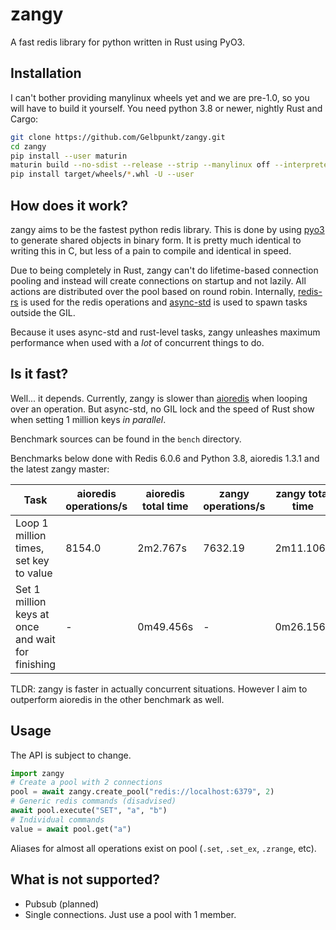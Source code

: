 # zangy

A fast redis library for python written in Rust using PyO3.

## Installation

I can't bother providing manylinux wheels yet and we are pre-1.0, so you will have to build it yourself.
You need python 3.8 or newer, nightly Rust and Cargo:

```sh
git clone https://github.com/Gelbpunkt/zangy.git
cd zangy
pip install --user maturin
maturin build --no-sdist --release --strip --manylinux off --interpreter python3
pip install target/wheels/*.whl -U --user
```

## How does it work?

zangy aims to be the fastest python redis library. This is done by using [pyo3](https://pyo3.rs) to generate shared objects in binary form. It is pretty much identical to writing this in C, but less of a pain to compile and identical in speed.

Due to being completely in Rust, zangy can't do lifetime-based connection pooling and instead will create connections on startup and not lazily. All actions are distributed over the pool based on round robin. Internally, [redis-rs](https://github.com/mitsuhiko/redis-rs) is used for the redis operations and [async-std](https://github.com/async-rs/async-std) is used to spawn tasks outside the GIL.

Because it uses async-std and rust-level tasks, zangy unleashes maximum performance when used with a *lot* of concurrent things to do.

## Is it fast?

Well... it depends. Currently, zangy is slower than [aioredis](https://github.com/aio-libs/aioredis) when looping over an operation. But async-std, no GIL lock and the speed of Rust show when setting 1 million keys *in parallel*.

Benchmark sources can be found in the `bench` directory.

Benchmarks below done with Redis 6.0.6 and Python 3.8, aioredis 1.3.1 and the latest zangy master:

| Task                                              | aioredis operations/s | aioredis total time | zangy operations/s | zangy total time |
| ------------------------------------------------- | --------------------- | ------------------- | ------------------ | ---------------- |
| Loop 1 million times, set key to value            | 8154.0                | 2m2.767s            | 7632.19            | 2m11.106s        |
| Set 1 million keys at once and wait for finishing | -                     | 0m49.456s           | -                  | 0m26.156s        |

TLDR: zangy is faster in actually concurrent situations. However I aim to outperform aioredis in the other benchmark as well.

## Usage

The API is subject to change.
```py
import zangy
# Create a pool with 2 connections
pool = await zangy.create_pool("redis://localhost:6379", 2)
# Generic redis commands (disadvised)
await pool.execute("SET", "a", "b")
# Individual commands
value = await pool.get("a")
```

Aliases for almost all operations exist on pool (`.set`, `.set_ex`, `.zrange`, etc).

## What is not supported?

* Pubsub (planned)
* Single connections. Just use a pool with 1 member.
